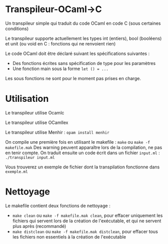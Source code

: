 # Transpileur-OCaml->C
Un transpileur simple qui traduit du code OCaml en code C (sous certaines conditions)

Le transpileur supporte actuellement les types int (entiers), bool (booléens) et unit (ou void en C : fonctions qui ne renvoient rien)

Le code OCaml doit être déclaré suivant les spécifications suivantes : 

- Des fonctions écrites sans spécification de type pour les paramètres
- Une fonction main sous la forme ```let () = ...```

Les sous fonctions ne sont pour le moment pas prises en charge. 

# Utilisation

Le transpileur utilise Ocamlc

Le transpileur utilise OCamllex

Le transpileur utilise Menhir : ```opam install menhir```

On compile une première fois en utilisant le makefile : ```make``` ou ```make -f makefile.mak```
Des warning peuvent apparaître lors de la compilation, ne pas en tenir compte.
On traduit ensuite un code écrit dans un fichier ```input.ml``` : ```./transpileur input.ml ```

Vous trouverez un exemple de fichier dont la transpilation fonctionne dans ```exemple.ml```

# Nettoyage 

Le makefile contient deux fonctions de nettoyage :
- ```make clean``` ou ```make -f makefile.mak clean```, pour effacer uniquement les fichiers qui servent lors de la création de l'exécutable, et qui ne servent plus après (recommandé)
- ```make distclean``` ou ```make -f makefile.mak distclean```, pour effacer tous les fichiers non essentiels à la création de l'exécutable

